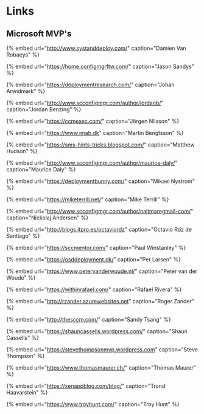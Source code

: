 # Links

## Microsoft MVP's

{% embed url="http://www.systanddeploy.com/" caption="Damien Van Robaeys" %}

{% embed url="https://home.configmgrftw.com/" caption="Jason Sandys" %}

{% embed url="https://deploymentresearch.com/" caption="Johan Arwidmark" %}

{% embed url="http://www.scconfigmgr.com/author/jordanb/" caption="Jordan Benzing" %}

{% embed url="https://ccmexec.com/" caption="Jörgen Nilsson" %}

{% embed url="https://www.imab.dk" caption="Martin Bengtsson" %}

{% embed url="https://sms-hints-tricks.blogspot.com/" caption="Matthew Hudson" %}

{% embed url="http://www.scconfigmgr.com/author/maurice-daly/" caption="Maurice Daly" %}

{% embed url="https://deploymentbunny.com/" caption="Mikael Nystrom" %}

{% embed url="https://miketerrill.net/" caption="Mike Terrill" %}

{% embed url="http://www.scconfigmgr.com/author/najtmaregmail-com/" caption="Nickolaj Andersen" %}

{% embed url="http://blogs.itpro.es/octaviordz" caption="Octavio Rdz de Santiago" %}

{% embed url="https://sccmentor.com/" caption="Paul Winstanley" %}

{% embed url="https://osddeployment.dk/" caption="Per Larsen" %}

{% embed url="https://www.petervanderwoude.nl/" caption="Peter van der Woude" %}

{% embed url="https://withinrafael.com/" caption="Rafael Rivera" %}

{% embed url="http://rzander.azurewebsites.net" caption="Roger Zander" %}

{% embed url="http://thesccm.com/" caption="Sandy Tsang" %}

{% embed url="https://shauncassells.wordpress.com/" caption="Shaun Cassells" %}

{% embed url="https://stevethompsonmvp.wordpress.com" caption="Steve Thompson" %}

{% embed url="https://www.thomasmaurer.ch/" caption="Thomas Maurer" %}

{% embed url="https://xenappblog.com/blog/" caption="Trond Haavarstein" %}

{% embed url="https://www.troyhunt.com/" caption="Troy Hunt" %}

